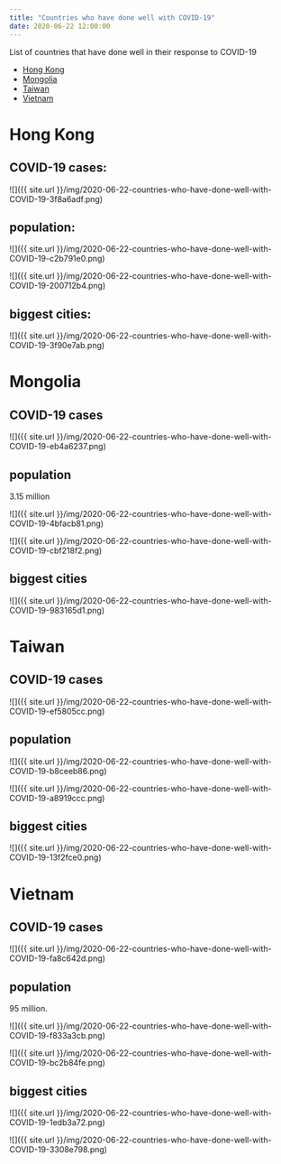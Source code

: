 ```yaml
---
title: "Countries who have done well with COVID-19"
date: 2020-06-22 12:00:00
---
```

List of countries that have done well in their response to COVID-19

<!-- TOC START min:1 max:3 link:true asterisk:false update:true -->
- [Hong Kong](#hong-kong)
- [Mongolia](#mongolia)
- [Taiwan](#taiwan)
- [Vietnam](#vietnam)
<!-- TOC END -->

# Hong Kong

## COVID-19 cases:

![]({{ site.url }}/img/2020-06-22-countries-who-have-done-well-with-COVID-19-3f8a6adf.png)

## population:

![]({{ site.url }}/img/2020-06-22-countries-who-have-done-well-with-COVID-19-c2b791e0.png)

![]({{ site.url }}/img/2020-06-22-countries-who-have-done-well-with-COVID-19-200712b4.png)

## biggest cities:

![]({{ site.url }}/img/2020-06-22-countries-who-have-done-well-with-COVID-19-3f90e7ab.png)


# Mongolia

## COVID-19 cases

![]({{ site.url }}/img/2020-06-22-countries-who-have-done-well-with-COVID-19-eb4a6237.png)


## population

3.15 million

![]({{ site.url }}/img/2020-06-22-countries-who-have-done-well-with-COVID-19-4bfacb81.png)

![]({{ site.url }}/img/2020-06-22-countries-who-have-done-well-with-COVID-19-cbf218f2.png)

## biggest cities

![]({{ site.url }}/img/2020-06-22-countries-who-have-done-well-with-COVID-19-983165d1.png)

# Taiwan

## COVID-19 cases

![]({{ site.url }}/img/2020-06-22-countries-who-have-done-well-with-COVID-19-ef5805cc.png)

## population

![]({{ site.url }}/img/2020-06-22-countries-who-have-done-well-with-COVID-19-b8ceeb86.png)

![]({{ site.url }}/img/2020-06-22-countries-who-have-done-well-with-COVID-19-a8919ccc.png)

## biggest cities

![]({{ site.url }}/img/2020-06-22-countries-who-have-done-well-with-COVID-19-13f2fce0.png)


# Vietnam

## COVID-19 cases

![]({{ site.url }}/img/2020-06-22-countries-who-have-done-well-with-COVID-19-fa8c642d.png)

## population

95 million.

![]({{ site.url }}/img/2020-06-22-countries-who-have-done-well-with-COVID-19-f833a3cb.png)

![]({{ site.url }}/img/2020-06-22-countries-who-have-done-well-with-COVID-19-bc2b84fe.png)

## biggest cities

![]({{ site.url }}/img/2020-06-22-countries-who-have-done-well-with-COVID-19-1edb3a72.png)

![]({{ site.url }}/img/2020-06-22-countries-who-have-done-well-with-COVID-19-3308e798.png)
